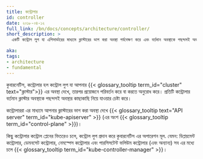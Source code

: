 ```yaml
---
title: কন্ট্রোলার
id: controller
date: ২০১৮-০৪-১২
full_link: /bn/docs/concepts/architecture/controller/
short_description: >
  একটি কন্ট্রোল লুপ যা এপিসার্ভারের মাধ্যমে ক্লাস্টারের ভাগ করা অবস্থা পর্যবেক্ষণ করে এবং বর্তমান অবস্থাকে পছন্দসই অবস্থায় নিয়ে যাওয়ার চেষ্টা করে।

aka: 
tags:
- architecture
- fundamental
---
```

কুবারনেটিস, কন্ট্রোলার হল কন্ট্রোল লুপ যা আপনার
{{< glossary_tooltip term_id="cluster" text="ক্লাস্টার">}} এর অবস্থা দেখে, 
তারপর প্রয়োজনে পরিবর্তন করে বা করতে অনুরোধ করে।
প্রতিটি কন্ট্রোলার বর্তমান ক্লাস্টার অবস্থাকে পছন্দসই অবস্থার কাছাকাছি নিয়ে যাওয়ার চেষ্টা করে।

<!--more-->

কন্ট্রোলাররা এর মাধ্যমে আপনার ক্লাস্টারের ভাগ করা অবস্থা দেখে
{{< glossary_tooltip text="API server" term_id="kube-apiserver" >}} (এর অংশ
{{< glossary_tooltip term_id="control-plane" >}})।

কিছু কন্ট্রোলার কন্ট্রোল প্লেনের ভিতরেও চলে, কন্ট্রোল লুপ প্রদান করে
কুবারনেটিস এর অপারেশন মূল. যেমন: ডিপ্লয়মেন্ট কন্ট্রোলার,
ডেমনসেট কন্ট্রোলার, নেমস্পেস কন্ট্রোলার এবং পারসিসটেন্ট ভলিউম
কন্ট্রোলার (এবং অন্যান্য) সব এর মধ্যে চলে
{{< glossary_tooltip term_id="kube-controller-manager" >}}।
